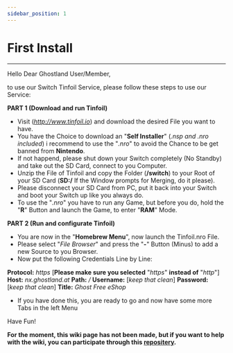 ```yaml
---
sidebar_position: 1
---
```


# First Install

---

Hello Dear Ghostland User/Member,

to use our Switch Tinfoil Service, please follow these steps to use our Service:

__**PART 1 (Download and run Tinfoil)**__
- Visit (_*http://www.tinfoil.io*_) and download the desired File you want to have.
- You have the Choice to download an "**Self Installer**" (*.nsp and .nro included*) i recommend to use the "*.nro*" to avoid the Chance to be get banned from __**Nintendo**__.
- If not happend, please shut down your Switch completely (No Standby) and take out the SD Card, connect to you Computer.
- Unzip the File of Tinfoil and copy the Folder (**/switch**) to your Root of your SD Card (**SD:/** If the Window prompts for Merging, do it please).
- Please disconnect your SD Card from PC, put it back into your Switch and boot your Switch up like you always do.
- To use the "*.nro*" you have to run any Game, but before you do, hold the "**R**" Button and launch the Game, to enter "**RAM**" Mode.

__**PART 2 (Run and configurate Tinfoil)**__
- You are now in the "**Homebrew Menu**", now launch the Tinfoil.nro File.
- Please select "*File Browser*" and press the "**-**" Button (Minus) to add a new Source to you Browser.
- Now put the following Credentials Line by Line:

**Protocol:** *https* [**Please make sure you selected** "*https*" **instead of** "*http*"]
**Host:** *nx.ghostland.at*
**Path:** */*
**Username:** [*keep that clean*]
**Password:** [*keep that clean*]
**Title:** *Ghost Free eShop*

- If you have done this, you are ready to go and now have some more Tabs in the left Menu

Have Fun!

**For the moment, this wiki page has not been made, but if you want to help with the wiki, you can participate through this [repositery](https://github.com/ghost-land/Ghost-eShop-Wiki).**
